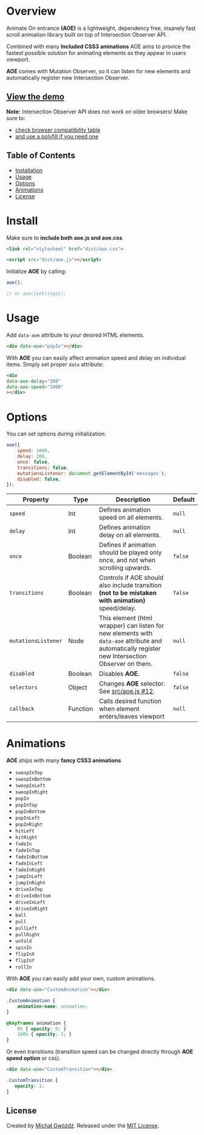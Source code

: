 # Overview
Animate On entrance **(AOE)** is a lightweight, dependency free, insanely fast scroll animation library built on top of Intersection Observer API.

Combined with many **Included CSS3 animations** AOE aims to provice the fastest possible solution for animating elements as they appear in users viewport.

**AOE** comes with Mutation Observer, so it can listen for new elements and automatically register new Intersection Observer.

## [View the demo](http://thesigner.pl/aoe)


**Note:** Intersection Observer API does not work on older browsers! Make sure to:
- [check browser compatibility table](https://developer.mozilla.org/en-US/docs/Web/API/Intersection_Observer_API#Browser_compatibility)
- [and use a polyfill if you need one](https://github.com/w3c/IntersectionObserver/tree/master/polyfill)


## Table of Contents
- [Installation](#install)
- [Usage](#usage)
- [Options](#options)
- [Animations](#animations)
- [License](#license)

# Install
Make sure to **include both aoe.js and aoe.css**
```html
<link rel="stylesheet" href="dist/aoe.css">
```
```html
<script src="dist/aoe.js"></script>
```
Initialize **AOE** by calling:
```js
aoe();

// or aoe({settings});
```

# Usage
Add `data-aoe` attribute to your desired HTML elements.
```html
<div data-aoe="popIn"></div>
```
With **AOE** you can easily affect animation speed and delay on individual items.
Simply set proper `data` attribute:
```html
<div 
data-aoe-delay="300"
data-aoe-speed="1000"
></div>
```


# Options

You can set options during initialization:

```js
aoe({
    speed: 1000,
    delay: 300,
    once: false,
    transitions: false,
    mutationsListener: document.getElementById('messages'),
    disabled: false,
});
```

| Property | Type | Description | Default  |
|---------------------------|-------------|---------------|---------|
| `speed` | Int | Defines animation speed on all elements. | `null` |
| `delay` | Int | Defines animation delay on all elements. | `null` |
| `once` | Boolean | Defines if animation should be played only once, and not when scrolling upwards. | `false` |
| `transitions` | Boolean | Controls if AOE should also include transition **(not to be mistaken with animation)** speed/delay. | `false` |
| `mutationsListener` | Node | This element (html wrapper) can listen for new elements with `data-aoe` attribute and automatically register new Intersection Observer on them. | `null` |
| `disabled` | Boolean | Disables **AOE.** | `false` |
| `selectors` | Object | Changes **AOE** selector. See [src/aoe.js #12](https://github.com/thesign3r/aoe/blob/master/src/aoe.js). | `false` |
| `callback` | Function | Calls desired function when element enters/leaves viewport | `null` |




# Animations
**AOE** ships with many **fancy CSS3 animations**
- `swoopInTop`
- `swoopInBottom`
- `swoopInLeft`
- `swoopInRight`
- `popIn`
- `popInTop`
- `popInBottom`
- `popInLeft`
- `popInRight`
- `hitLeft`
- `hitRight`
- `fadeIn`
- `fadeInTop`
- `fadeInBottom`
- `fadeInLeft`
- `fadeInRight`
- `jumpInLeft`
- `jumpInRight`
- `driveInTop`
- `driveInBottom`
- `driveInLeft`
- `driveInRight`
- `ball`
- `pull`
- `pullLeft`
- `pullRight`
- `unfold`
- `spinIn`
- `flipInX`
- `flipInY`
- `rollIn`

With **AOE** you can easily add your own, custom animations.
```html
<div data-aoe="CustomAnimation"></div>
```

```css
.CustomAnimation {
    animation-name: animation;
}

@keyframes animation {
    0% { opacity: 0; }
    100% { opacity: 1; }
}
```

Or even transitions (transition speed can be changed directly through **AOE speed option** or css).
```html
<div data-aoe="CustomTransition"></div>
```

```css
.CustomTransition {
   opacity: 1;
}
```

## License
Created by [Michał Gwóźdź](https://github.com/thesign3r). Released under the [MIT License](https://github.com/thesign3r/aoe/blob/master/LICENSE).
